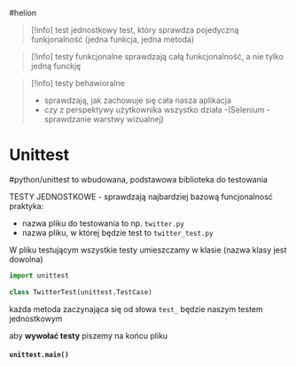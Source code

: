 #helion 

>[!info] test jednostkowy
>test, który sprawdza pojedyczną funkjonalność (jedna funkcja, jedna metoda)

>[!info] testy funkcjonalne
>sprawdzają całą funkcjonalność, a nie tylko jedną funckję

>[!info] testy behawioralne
>- sprawdzają, jak zachowuje się cała nasza aplikacja
>- czy z perspektywy użytkownika wszystko działa
>-(Selenium - sprawdzanie warstwy wizualnej)


# Unittest
#python/unittest
to wbudowana, podstawowa biblioteka  do testowania

TESTY JEDNOSTKOWE - sprawdzają najbardziej bazową funcjonalnosć
praktyka:
- nazwa pliku do testowania to np. `twitter.py`
- nazwa pliku, w której będzie test to `twitter_test.py`

W pliku testującym wszystkie testy umieszczamy w klasie (nazwa klasy jest dowolna)
```python
import unittest   
  
class TwitterTest(unittest.TestCase)
```
każda metoda zaczynająca się od słowa `test_` będzie naszym testem jednostkowym

aby **wywołać testy** piszemy na końcu pliku
#### `unittest.main()`








